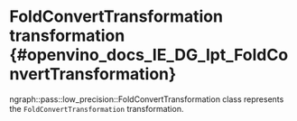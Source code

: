 # FoldConvertTransformation transformation {#openvino_docs_IE_DG_lpt_FoldConvertTransformation}

ngraph::pass::low_precision::FoldConvertTransformation class represents the `FoldConvertTransformation` transformation.

